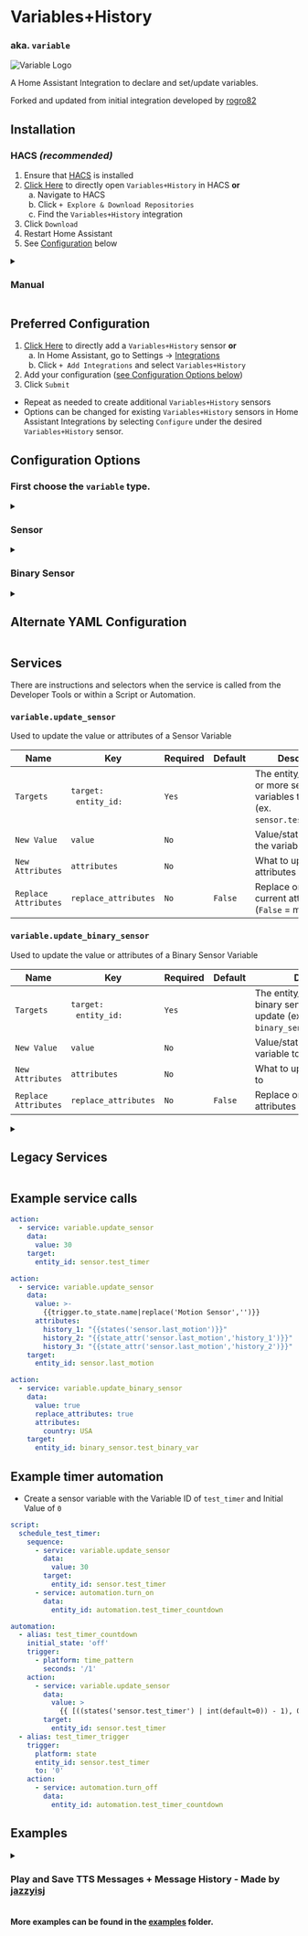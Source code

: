 # Variables+History
### aka. `variable`

<picture>
  <img alt="Variable Logo" src="https://github.com/Wibias/hass-variables/raw/master/logo/icon.png">
</picture>

A Home Assistant Integration to declare and set/update variables.

Forked and updated from initial integration developed by [rogro82](https://github.com/rogro82)

## Installation

### HACS *(recommended)*
1. Ensure that [HACS](https://hacs.xyz/) is installed
1. [Click Here](https://my.home-assistant.io/redirect/hacs_repository/?owner=Wibias&repository=hass-variables) to directly open `Variables+History` in HACS **or**<br/>
  a. Navigate to HACS<br/>
  b. Click `+ Explore & Download Repositories`<br/>
  c. Find the `Variables+History` integration <br/>
1. Click `Download`
1. Restart Home Assistant
1. See [Configuration](#configuration) below

<details>
<summary><h3>Manual</h3></summary>

You probably **do not** want to do this! Use the HACS method above unless you know what you are doing and have a good reason as to why you are installing manually

1. Using the tool of choice open the directory (folder) for your HA configuration (where you find `configuration.yaml`)
1. If you do not have a `custom_components` directory there, you need to create it
1. In the `custom_components` directory create a new folder called `variable`
1. Download _all_ the files from the `custom_components/variable/` directory in this repository
1. Place the files you downloaded in the new directory you created
1. Restart Home Assistant
1. See [Configuration](#configuration) below
</details>

## Preferred Configuration
1. [Click Here](https://my.home-assistant.io/redirect/config_flow_start/?domain=variable) to directly add a `Variables+History` sensor **or**<br/>
  a. In Home Assistant, go to Settings -> [Integrations](https://my.home-assistant.io/redirect/integrations/)<br/>
  b. Click `+ Add Integrations` and select `Variables+History`<br/>
1. Add your configuration ([see Configuration Options below](#configuration-options))
1. Click `Submit`
* Repeat as needed to create additional `Variables+History` sensors
* Options can be changed for existing `Variables+History` sensors in Home Assistant Integrations by selecting `Configure` under the desired `Variables+History` sensor.

## Configuration Options

### First choose the `variable` type.

<details>
<summary><h3>Sensor</h3></summary>

Name | Required | Default | Description |
-- | -- | -- | --
`Variable ID` | `Yes` | | The desired id of the new sensor (ex. `test_variable` would create an entity_id of `sensor.test_variable`)
`Name` | `No` | | Friendly name of the variable sensor
`Icon` | `No` | `mdi:variable` | Icon of the Variable
`Initial Value` | `No` | | Initial value/state of the variable. If `Restore on Restart` is `False`, the variable will reset to this value on every restart
`Initial Attributes` | `No` | | Initial attributes of the variable. If `Restore on Restart` is `False`, the variable will reset to this value on every restart
`Restore on Restart` | `No` | `True` | If `True` will restore previous value on restart. If `False`, will reset to `Initial Value` and `Initial Attributes` on restart
`Force Update` | `No` | `False` | Variable's `last_updated` time will change with any service calls to update the variable even if the value does not change

</details>

<details>
<summary><h3>Binary Sensor</h3></summary>

Name | Required | Default | Description |
-- | -- | -- | --
`Variable ID` | `Yes` | | The desired id of the new binary sensor (ex. `test_variable` would create an entity_id of `binary_sensor.test_variable`)
`Name` | `No` | | Friendly name of the variable binary sensor
`Icon` | `No` | `mdi:variable` | Icon of the Variable
`Initial Value` | `No` | `False` | Initial `True`/`False` value/state of the variable. If `Restore on Restart` is `False`, the variable will reset to this value on every restart
`Initial Attributes` | `No` | | Initial attributes of the variable. If `Restore on Restart` is `False`, the variable will reset to this value on every restart
`Restore on Restart` | `No` | `True` | If `True` will restore previous value on restart. If `False`, will reset to `Initial Value` and `Initial Attributes` on restart
`Force Update` | `No` | `False` | Variable's `last_updated` time will change with any service calls to update the variable even if the value does not change

</details>

<details>
<summary><h2>Alternate YAML Configuration</h2></summary>

**Variables created via YAML will all start with `sensor.` and cannot be edited in the UI.**

_You can have a combination of Variables created via the UI and via YAML._

Add the component `variable` to your configuration and declare the variables you want.

Name | yaml | Required | Default | Description |
-- | -- | -- | -- | --
Variable ID | `<key>:` | `Yes` | | The desired id of the new sensor (ex. `test_variable` would create an entity_id of `sensor.test_variable`)
Name | `name` | `No` | | Friendly name of the variable sensor  
Initial Value | `value` | `No` | | Initial value/state of the variable. If `Restore on Restart` is `False`, the variable will reset to this value on every restart
Initial Attributes | `attributes` | `No` | | Initial attributes of the variable. If `Restore on Restart` is `False`, the variable will reset to this value on every restart
Restore on Restart | `restore` | `No` | `True` | If `True` will restore previous value on restart. If `False`, will reset to `Initial Value` and `Initial Attributes` on restart
Force Update | `force_update` | `No` | `False` | Variable's `last_updated` time will change with any service calls to update the variable even if the value does not change

#### Example:

```yaml
variable:
  countdown_timer:
    value: 30
    attributes:
      friendly_name: 'Countdown'
      icon: mdi:alarm
  countdown_trigger:
    name: Countdown
    value: False
  light_scene:
    value: 'normal'
    attributes:
      previous: ''
    restore: true
  current_power_usage:
    force_update: true

  daily_download:
    value: 0
    restore: true
    attributes:
      state_class: measurement
      unit_of_measurement: GB
      icon: mdi:download
```

</details>

## Services

There are instructions and selectors when the service is called from the Developer Tools or within a Script or Automation.

### `variable.update_sensor`

Used to update the value or attributes of a Sensor Variable

Name | Key | Required | Default | Description |
-- | -- | -- | -- | -- |
`Targets` | `target:`<br />&nbsp;&nbsp;`entity_id:`  | `Yes` | | The entity_ids of one or more sensor variables to update (ex. `sensor.test_variable`)
`New Value` | `value` | `No` | | Value/state to change the variable to
`New Attributes` | `attributes` | `No` | | What to update the attributes to
`Replace Attributes` | `replace_attributes` | `No` | `False` | Replace or merge current attributes (`False` = merge)


### `variable.update_binary_sensor`

Used to update the value or attributes of a Binary Sensor Variable

Name | Key | Required | Default | Description |
-- | -- | -- | -- | -- |
`Targets` | `target:`<br />&nbsp;&nbsp;`entity_id:`  | `Yes` | | The entity_ids of one or more binary sensor variables to update (ex. `binary_sensor.test_variable`)
`New Value` | `value` | `No` | | Value/state to change the variable to
`New Attributes` | `attributes` | `No` | | What to update the attributes to
`Replace Attributes` | `replace_attributes` | `No` | `False` | Replace or merge current attributes (`False` = merge)

<details>
<summary><h2>Legacy Services</h2></summary>

#### These will only work for Sensor Variables
_These services are from the previous version of the integration and are being kept for pre-existing automations and scripts. In general, the new `variable.update_` services above should be used going forward._

Both services are similar and used to update the value or attributes of a Sensor Variable. `variable.set_variable` uses just the `variable_id` and `variable.set_entity` uses the full `entity_id`. There are instructions and selectors when the service is called from the Developer Tools or within a Script or Automation.

### `variable.set_variable`

Name | Key | Required | Default | Description |
-- | -- | -- | -- | -- |
`Variable ID` | `variable`  | `Yes` | | The id of the sensor variable to update (ex. `test_variable` for a sensor variable of `sensor.test_variable`)
`Value` | `value` | `No` | | Value/state to change the variable to
`Attributes` | `attributes` | `No` | | What to update the attributes to
`Replace Attributes` | `replace_attributes` | `No` | `False` | Replace or merge current attributes (`False` = merge)

### `variable.set_entity`

Name | Key | Required | Default | Description |
-- | -- | -- | -- | -- |
`Entity ID` | `entity`  | `Yes` | | The entity_id of the sensor variable to update (ex. `sensor.test_variable`)
`Value` | `value` | `No` | | Value/state to change the variable to
`Attributes` | `attributes` | `No` | | What to update the attributes to
`Replace Attributes` | `replace_attributes` | `No` | `False` | Replace or merge current attributes (`False` = merge)

</details>

## Example service calls

```yaml
action:
  - service: variable.update_sensor
    data:
      value: 30
    target:
      entity_id: sensor.test_timer
```
```yaml
action:
  - service: variable.update_sensor
    data:
      value: >-
        {{trigger.to_state.name|replace('Motion Sensor','')}}
      attributes:
        history_1: "{{states('sensor.last_motion')}}"
        history_2: "{{state_attr('sensor.last_motion','history_1')}}"
        history_3: "{{state_attr('sensor.last_motion','history_2')}}"
    target:
      entity_id: sensor.last_motion
```
```yaml
action:
  - service: variable.update_binary_sensor
    data:
      value: true
      replace_attributes: true
      attributes:
        country: USA
    target:
      entity_id: binary_sensor.test_binary_var
```

## Example timer automation

* Create a sensor variable with the Variable ID of `test_timer` and Initial Value of `0`

```yaml
script:
  schedule_test_timer:
    sequence:
      - service: variable.update_sensor
        data:
          value: 30
        target:
          entity_id: sensor.test_timer
      - service: automation.turn_on
        data:
          entity_id: automation.test_timer_countdown

automation:
  - alias: test_timer_countdown
    initial_state: 'off'
    trigger:
      - platform: time_pattern
        seconds: '/1'
    action:
      - service: variable.update_sensor
        data:
          value: >
            {{ [((states('sensor.test_timer') | int(default=0)) - 1), 0] | max }}
        target:
          entity_id: sensor.test_timer
  - alias: test_timer_trigger
    trigger:
      platform: state
      entity_id: sensor.test_timer
      to: '0'
    action:
      - service: automation.turn_off
        data:
          entity_id: automation.test_timer_countdown
```

## Examples

<details>
<summary><h3>Play and Save TTS Messages + Message History - Made by <a href="https://github.com/jazzyisj">jazzyisj</a></h3></summary>

#### https://github.com/jazzyisj/save-tts-messages

This is more or less an answering machine (remember those?) for your TTS messages. When you play a TTS message that you want saved under certain conditions (ie. nobody is home), you will call the script Play or Save TTS Message script.play_or_save_message instead of calling your tts service (or Alexa notify) directly. The script will decide whether to play the message immediately, or save it based on the conditions you specify. If a saved tts message is repeated another message is not saved, only the timestamp is updated to the most recent instance.

Messages are played back using the Play Saved TTS Messages script script.play_saved_tts_messages. Set an appropriate trigger (for example when you arrive home) in the automation Play Saved Messages automation.play_saved_messages automation to call this script automatically.

Saved messages will survive restarts.

BONUS - OPTIONAL TTS MESSAGE HISTORY

You can find the full documentation on how to do this and adjust this to your needs in [here](https://github.com/Wibias/hass-variables/tree/master/examples/save-tts-message/tts.md).
</details>

#### More examples can be found in the [examples](https://github.com/Wibias/hass-variables/tree/master/examples) folder.
